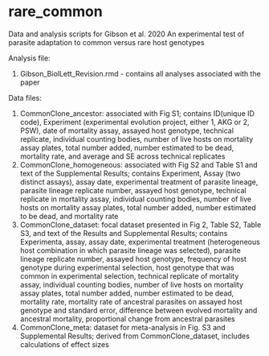 # rare_common
Data and analysis scripts for Gibson et al. 2020 An experimental test of parasite adaptation to common versus rare host genotypes

Analysis file: 
1) Gibson_BiolLett_Revision.rmd - contains all analyses associated with the paper


Data files:
1) CommonClone_ancestor: associated with Fig S1; contains ID(unique ID code), Experiment (experimental evolution project, either 1, AKG or 2, PSW), date of mortality assay, assayed host genotype, technical replicate, individual counting bodies, number of live hosts on mortality assay plates, total number added, number estimated to be dead, mortality rate, and average and SE across technical replicates
2) CommonClone_homogeneous: associated with Fig S2 and Table S1 and text of the Supplemental Results; contains Experiment, Assay (two distinct assays), assay date, experimental treatment of parasite lineage, parasite lineage replicate number, assayed host genotype, technical replicate in mortality assay, individual counting bodies, number of live hosts on mortality assay plates, total number added, number estimated to be dead, and mortality rate
3) CommonClone_dataset: focal dataset presented in Fig 2, Table S2, Table S3, and text of the Results and Supplemental Results; contains Experimenta, assay, assay date, experimental treatment (heterogeneous host combination in which parasite lineage was selected), parasite lineage replicate number, assayed host genotype, frequency of host genotype during experimental selection, host genotype that was common in experimental selection, technical replicate of mortality assay, individual counting bodies, number of live hosts on mortality assay plates, total number added, number estimated to be dead, mortality rate, mortality rate of ancestral parasites on assayed host genotype and standard error, difference between evolved mortality and ancestral mortality, proportional change from ancestral parasites
4) CommonClone_meta: dataset for meta-analysis in Fig. S3 and Supplemental Results; derived from CommonClone_dataset, includes calculations of effect sizes
